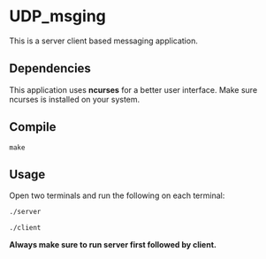 # UDP_msging

This is a server client based messaging application.

## Dependencies

This application uses <b>ncurses</b> for a better user interface. Make sure ncurses is installed on your system.

## Compile

    make
    

## Usage

Open two terminals and run the following on each terminal:
```bash
./server
```

```bash
./client
```

    
    
    
<b>Always make sure to run server first followed by client.</b>
